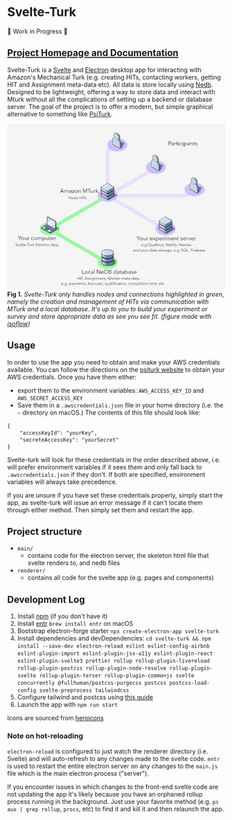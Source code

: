# Svelte-Turk

🚧 Work in Progress 🚧

## [Project Homepage and Documentation](https://www.notion.so/ejolly/Svelte-Turk-6c250e6f736642b0a1271c027514d5fb)

Svelte-Turk is a [Svelte](https://svelte.dev/) and [Electron]() desktop app for interacting with Amazon's Mechanical Turk (e.g. creating HITs, contacting workers, getting HIT and Assignment meta-data etc). All data is store locally using [Nedb](https://github.com/louischatriot/nedb). Designed to be lightweight, offering a way to store data and interact with Mturk without all the complications of setting up a backend or database server. The goal of the project is to offer a modern, but simple graphical alternative to something like [PsiTurk](https://psiturk.org/).  

![](setup.jpg)  
**Fig 1.** *Svelte-Turk only handles nodes and connections highlighted in green, namely the creation and management of HITs via communication with MTurk and a local database. It's up to you to build your experiment or survey and store appropriate data as see you see fit. (figure made with [isoflow](https://isoflow.io/))*

## Usage

In order to use the app you need to obtain and make your AWS credentials available. You can follow the directions on the [psiturk website](https://psiturk.readthedocs.io/en/stable/amt_setup.html) to obtain your AWS credentials. Once you have them either:
- export them to the environment variables: `AWS_ACCESS_KEY_ID` and `AWS_SECRET_ACCESS_KEY`
- Save them in a `.awscredentials.json` file in your home directory (i.e. the `~` directory on macOS.) The contents of this file should look like:
```
{
    "accessKeyId": "yourKey",
    "secreteAccessKey": "yourSecret"
}
```

Svelte-turk will look for these credentials in the order described above, i.e. will prefer environment variables if it sees them and only fall back to `.awscredentials.json` if they don't. If both are specified, environment variables will always take precedence.

If you are unsure if you have set these credentials properly, simply start the app, as svelte-turk will issue an error message if it can't locate them through either method. Then simply set them and restart the app.

## Project structure

- `main/`
  - contains code for the electron server, the skeleton html file that svelte renders to, and nedb files
- `renderer/`
  - contains all code for the svelte app (e.g. pages and components)

## Development Log

1. Install [npm](https://www.npmjs.com/get-npm) (if you don't have it)
2. Install [entr](http://eradman.com/entrproject/) `brew install entr` on macOS
3. Bootstrap electron-forge starter `npx create-electron-app svelte-turk`
4. Install dependencies and devDependencies: `cd svelte-turk && npm install --save-dev electron-reload eslint eslint-config-airbnb eslint-plugin-import eslint-plugin-jsx-a11y eslint-plugin-react eslint-plugin-svelte3 prettier rollup rollup-plugin-livereload rollup-plugin-postcss rollup-plugin-node-resolve rollup-plugin-svelte rollup-plugin-terser rollup-plugin-commonjs svelte concurrently @fullhuman/postcss-purgecss postcss postcss-load-config svelte-preprocess tailwindcss`
5. Configure tailwind and postcss using [this guide](https://dev.to/sarioglu/using-svelte-with-tailwindcss-a-better-approach-47ph)
6. Launch the app with `npm run start` 

Icons are sourced from [heroicons](https://heroicons.dev/) 

### Note on hot-reloading

`electron-reload` is configured to just watch the renderer directory (i.e. Svelte) and will auto-refresh to any changes made to the svelte code. `entr` is used to restart the entire electron server on any changes to the `main.js` file which is the main electron process ("server").  

If you encounter issues in which changes to the front-end svelte code are not updating the app it's likely because you have an orphaned rollup process running in the background. Just use your favorite method (e.g. `ps aux | grep rollup`, `procs`, etc) to find it and kill it and then relaunch the app.
